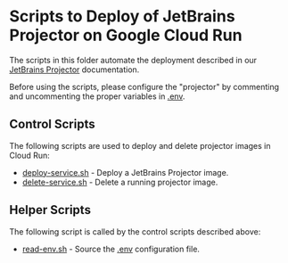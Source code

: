 # Scripts to Deploy of JetBrains Projector on Google Cloud Run

The scripts in this folder automate the deployment described in our [JetBrains
Projector](../JetBrains-Projector.md) documentation.

Before using the scripts, please configure the "projector" by commenting and
uncommenting the proper variables in [.env](.env).

## Control Scripts

The following scripts are used to deploy and delete projector images in Cloud
Run:

- [deploy-service.sh](deploy-service.sh) - Deploy a JetBrains Projector image.
- [delete-service.sh](delete-service.sh) - Delete a running projector image.

## Helper Scripts

The following script is called by the control scripts described above:

- [read-env.sh](read-env.sh) - Source the [.env](.env) configuration file.
